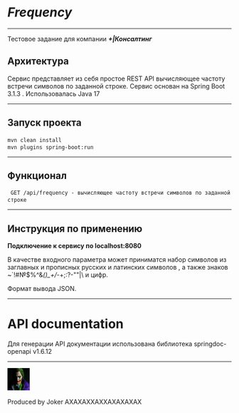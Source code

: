 # ___Frequency___
___
Тестовое задание для компании **___+|Консалтинг___**

## Архитектура
Сервис представляет из себя простое  REST API вычисляющее частоту встречи символов по заданной строке.
Сервис основан на Spring Boot 3.1.3 .
Использовалась Java 17
_____
## Запуск проекта
```
mvn clean install
mvn plugins spring-boot:run
```

_____
## Функционал
```
 GET /api/frequency - вычисляющее частоту встречи символов по заданной строке
```
___
## Инструкция по применению
**Подключение к сервису по localhost:8080**

В качестве входного параметра  может приниматся набор символов из заглавных и прописных русских и латинских символов , а также знаков ~`!#№$%^&*()_+/*-+;:?-""|\ и цифр.

Формат вывода JSON.

___
# API documentation
Для генерации API документации использована библиотека springdoc-openapi v1.6.12
___

<img src="jok.jpg" height="50" width="50"/>     

Produced by Joker AXAXAXXAXXAXAXAXAX